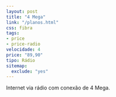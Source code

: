 ```yaml
---
layout: post
title: "4 Mega"
link: "/planos.html"
css: fibra
tags:
- price
- price-radio
velocidade: 4
price: "89,90"
tipo: Rádio
sitemap:
  exclude: "yes"
---
```


Internet via rádio com conexão de 4 Mega.